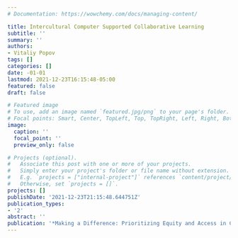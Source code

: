 ```yaml
---
# Documentation: https://wowchemy.com/docs/managing-content/

title: Intercultural Computer Supported Collaborative Learning
subtitle: ''
summary: ''
authors:
- Vitaliy Popov
tags: []
categories: []
date: -01-01
lastmod: 2021-12-23T16:15:48-05:00
featured: false
draft: false

# Featured image
# To use, add an image named `featured.jpg/png` to your page's folder.
# Focal points: Smart, Center, TopLeft, Top, TopRight, Left, Right, BottomLeft, Bottom, BottomRight.
image:
  caption: ''
  focal_point: ''
  preview_only: false

# Projects (optional).
#   Associate this post with one or more of your projects.
#   Simply enter your project's folder or file name without extension.
#   E.g. `projects = ["internal-project"]` references `content/project/deep-learning/index.md`.
#   Otherwise, set `projects = []`.
projects: []
publishDate: '2021-12-23T21:15:48.644751Z'
publication_types:
- '2'
abstract: ''
publication: '*Making a Difference: Prioritizing Equity and Access in CSCL*'
---
```

